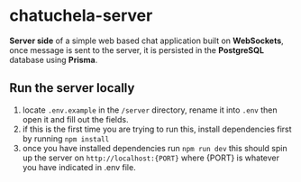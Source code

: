 # chatuchela-server

**Server side** of a simple web based chat application built on **WebSockets**, once message is sent to the server, it is persisted in the **PostgreSQL** database using **Prisma**.

## Run the server locally

1. locate `.env.example` in the `/server` directory, rename it into `.env` then open it and fill out the fields.
2. if this is the first time you are trying to run this, install dependencies first by running `npm install`
3. once you have installed dependencies run `npm run dev` this should spin up the server on `http://localhost:{PORT}` where {PORT} is whatever you have indicated in .env file.
